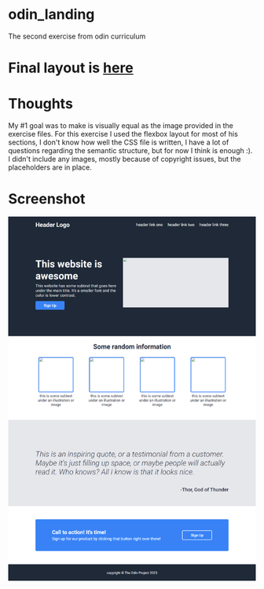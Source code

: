 # odin_landing
The second exercise from odin curriculum

# Final layout is [here](https://mariante0dorescu.github.io/odin-landing/)

# Thoughts
My #1 goal was to make is visually equal as the image provided in the exercise files.
For this exercise I used the flexbox layout for most of his sections, I don't know how well the CSS file is written, I have a lot of questions regarding the semantic structure, but for now I think is enough :). I didn't include any images, mostly because of copyright issues, but the placeholders are in place.

# Screenshot
![](img/screenshot.png)
